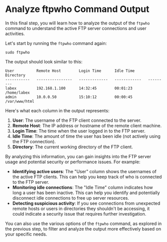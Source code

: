 # Analyze ftpwho Command Output

In this final step, you will learn how to analyze the output of the `ftpwho` command to understand the active FTP server connections and user activities.

Let's start by running the `ftpwho` command again:

```
sudo ftpwho
```

The output should look similar to this:

```
User          Remote Host        Login Time      Idle Time      Directory
-----------   ----------------   -------------   ------------   ---------
labex         192.168.1.100      14:32:45        00:01:23       /home/labex
admin         10.0.0.50          15:10:12        00:00:45       /var/www/html
```

Here's what each column in the output represents:

1. **User**: The username of the FTP client connected to the server.
2. **Remote Host**: The IP address or hostname of the remote client machine.
3. **Login Time**: The time when the user logged in to the FTP server.
4. **Idle Time**: The amount of time the user has been idle (not actively using the FTP connection).
5. **Directory**: The current working directory of the FTP client.

By analyzing this information, you can gain insights into the FTP server usage and potential security or performance issues. For example:

- **Identifying active users**: The "User" column shows the usernames of the active FTP clients. This can help you keep track of who is connected to the FTP server.
- **Monitoring idle connections**: The "Idle Time" column indicates how long a user has been inactive. This can help you identify and potentially disconnect idle connections to free up server resources.
- **Detecting suspicious activity**: If you see connections from unexpected remote hosts or users in directories they shouldn't be accessing, it could indicate a security issue that requires further investigation.

You can also use the various options of the `ftpwho` command, as explored in the previous step, to filter and analyze the output more effectively based on your specific needs.
